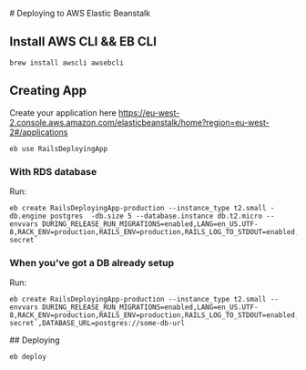 # Deploying to AWS Elastic Beanstalk

## Install AWS CLI && EB CLI

    brew install awscli awsebcli

## Creating App

Create your application here https://eu-west-2.console.aws.amazon.com/elasticbeanstalk/home?region=eu-west-2#/applications

    eb use RailsDeployingApp

### With RDS database

Run: 

    eb create RailsDeployingApp-production --instance_type t2.small -db.engine postgres  -db.size 5 --database.instance db.t2.micro --envvars DURING_RELEASE_RUN_MIGRATIONS=enabled,LANG=en_US.UTF-8,RACK_ENV=production,RAILS_ENV=production,RAILS_LOG_TO_STDOUT=enabled,RAILS_SERVE_STATIC_FILES=enabled,SECRET_KEY_BASE=`rake secret`

### When you've got a DB already setup

Run: 

    eb create RailsDeployingApp-production --instance_type t2.small --envvars DURING_RELEASE_RUN_MIGRATIONS=enabled,LANG=en_US.UTF-8,RACK_ENV=production,RAILS_ENV=production,RAILS_LOG_TO_STDOUT=enabled,RAILS_SERVE_STATIC_FILES=enabled,SECRET_KEY_BASE=`rake secret`,DATABASE_URL=postgres://some-db-url

## Deploying

    eb deploy
